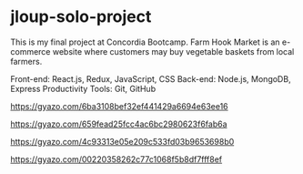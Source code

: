 # jloup-solo-project

This is my final project at Concordia Bootcamp. Farm Hook Market is an e-commerce website where customers may buy vegetable baskets from local farmers.

Front-end: React.js, Redux, JavaScript, CSS
Back-end: Node.js, MongoDB, Express
Productivity Tools: Git, GitHub

https://gyazo.com/6ba3108bef32ef441429a6694e63ee16

https://gyazo.com/659fead25fcc4ac6bc2980623f6fab6a

https://gyazo.com/4c93313e05e209c533fd03b9653698b0

https://gyazo.com/00220358262c77c1068f5b8df7fff8ef

